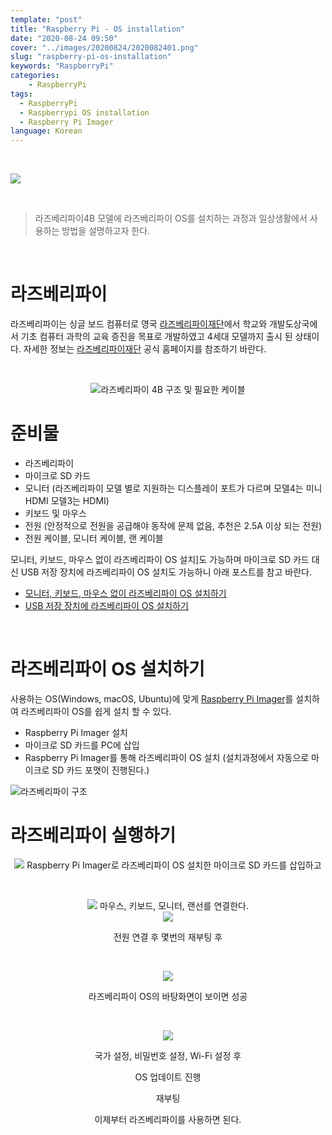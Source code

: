 ```yaml
---
template: "post"
title: "Raspberry Pi - OS installation"
date: "2020-08-24 09:50"
cover: "../images/20200824/2020082401.png"
slug: "raspberry-pi-os-installation"
keywords: "RaspberryPi"
categories:
    - RaspberryPi
tags:
  - RaspberryPi
  - Raspberrypi OS installation
  - Raspberry Pi Imager
language: Korean
---
```

<br />

![](../images/20200824/2020082402.png)

<br />

> 라즈베리파이4B 모델에 라즈베리파이 OS를 설치하는 과정과 일상생활에서 사용하는 방법을 설명하고자 한다.
<br />

# 라즈베리파이  
라즈베리파이는 싱글 보드 컴퓨터로 영국 [라즈베리파이재단](https://www.raspberrypi.org)에서 학교와 개발도상국에서 기초 컴퓨터 과학의 교육 증진을 목표로 개발하였고 4세대 모델까지 출시 된 상태이다. 자세한 정보는 [라즈베리파이재단](https://www.raspberrypi.org/about/) 공식 홈페이지를 참조하기 바란다.

<br />  

<div align="center">  

![라즈베리파이 4B 구조 및 필요한 케이블](../images/20200824/2020082403.gif)
<br />
</div>

# 준비물
- 라즈베리파이
- 마이크로 SD 카드
- 모니터 (라즈베리파이 모델 별로 지원하는 디스플레이 포트가 다르며 모델4는 미니 HDMI 모델3는 HDMI)
- 키보드 및 마우스
- 전원 (안정적으로 전원을 공급해야 동작에 문제 없음, 추천은 2.5A 이상 되는 전원)
- 전원 케이블, 모니터 케이블, 랜 케이블
  
모니터, 키보드, 마우스 없이 라즈베리파이 OS 설치]도 가능하며 마이크로 SD 카드 대신 USB 저장 장치에 라즈베리파이 OS 설치도 가능하니 아래 포스트를 참고 바란다.
  
- [모니터, 키보드, 마우스 없이 라즈베리파이 OS 설치하기]()  
- [USB 저장 장치에 라즈베리파이 OS 설치하기]()  
<br />

# 라즈베리파이 OS 설치하기
사용하는 OS(Windows, macOS, Ubuntu)에 맞게 [Raspberry Pi Imager](https://www.raspberrypi.org/downloads/)를 설치하여 라즈베리파이 OS를 쉽게 설치 할 수 있다.

- Raspberry Pi Imager 설치
- 마이크로 SD 카드를 PC에 삽입
- Raspberry Pi Imager를 통해 라즈베리파이 OS 설치 (설치과정에서 자동으로 마이크로 SD 카드 포맷이 진행된다.)

![라즈베리파이 구조](../images/20200824/2020082404.png "라즈베리파이 구조")
<br />

# 라즈베리파이 실행하기
<div align="center">

![](../images/20200824/2020082405.png)
Raspberry Pi Imager로 라즈베리파이 OS 설치한 마이크로 SD 카드를 삽입하고

<br />

![](../images/20200824/2020082406.png)
마우스, 키보드, 모니터, 랜선를 연결한다.
<br />
![](../images/20200824/2020082407.png)

전원 연결 후 몇번의 재부팅 후

<br />

![](../images/20200824/2020082408.png)

라즈베리파이 OS의 바탕화면이 보이면 성공

<br />

![](../images/20200824/2020082409.gif)

국가 설정, 비밀번호 설정, Wi-Fi 설정 후

OS 업데이트 진행
  
재부팅
  
이제부터 라즈베리파이를 사용하면 된다.
</div>

